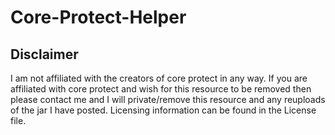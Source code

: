 # Core-Protect-Helper
## Disclaimer
I am not affiliated with the creators of core protect in any way. If you are affiliated with core protect and wish for this resource to be removed then please contact me and I will private/remove this resource and any reuploads of the jar I have posted. Licensing information can be found in the License file.
